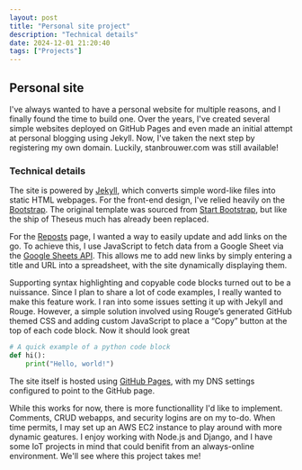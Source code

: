 ```yaml
---
layout: post
title: "Personal site project"
description: "Technical details"
date: 2024-12-01 21:20:40
tags: ["Projects"]
---
```


<h2 class="section-heading">Personal site</h2>

I've always wanted to have a personal website for multiple reasons, and I finally found the time to build one. Over the years, I've created several simple websites deployed on GitHub Pages and even made an initial attempt at personal blogging using Jekyll. Now, I've taken the next step by registering my own domain. Luckily, stanbrouwer.com was still available!

<h3 class="section-heading">Technical details</h3>

The site is powered by <a href="https://jekyllrb.com/">Jekyll</a>, which converts simple word-like files into static HTML webpages. For the front-end design, I've relied heavily on the <a href="https://getbootstrap.com/">Bootstrap</a>. The original template was sourced from <a href="https://github.com/startbootstrap/startbootstrap-clean-blog">Start Bootstrap</a>, but like the ship of Theseus much has already been replaced.

For the <a href="https://stanbrouwer.com/reposts.html">Reposts</a> page, I wanted a way to easily update and add links on the go. To achieve this, I use JavaScript to fetch data from a Google Sheet via the <a href="https://developers.google.com/sheets/api/reference/rest">Google Sheets API</a>. This allows me to add new links by simply entering a title and URL into a spreadsheet, with the site dynamically displaying them.

Supporting syntax highlighting and copyable code blocks turned out to be a nuissance. Since I plan to share a lot of code examples, I really wanted to make this feature work. I ran into some issues setting it up with Jekyll and Rouge. However, a simple solution involved using Rouge’s generated GitHub themed CSS and adding custom JavaScript to place a “Copy” button at the top of each code block. Now it should look great

```python
# A quick example of a python code block
def hi():
    print("Hello, world!")
```

The site itself is hosted using <a href="https://docs.github.com/en/pages/setting-up-a-github-pages-site-with-jekyll/creating-a-github-pages-site-with-jekyll">GitHub Pages</a>, with my DNS settings configured to point to the GitHub page. 

While this works for now, there is more functionallity I'd like to implement. Comments, CRUD webapps, and security logins are on my to-do. When time permits, I may set up an AWS EC2 instance to play around with more dynamic geatures. I enjoy working with Node.js and Django, and I have some IoT projects in mind that could benifit from an always-online environment. We'll see where this project takes me!

